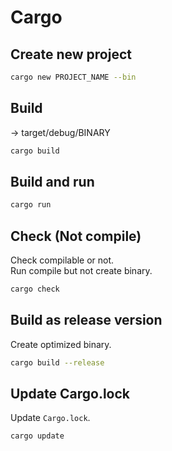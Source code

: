 # Cargo

## Create new project

```bash
cargo new PROJECT_NAME --bin
```

## Build

-> target/debug/BINARY

```bash
cargo build
```

## Build and run

```bash
cargo run
```

## Check (Not compile)

Check compilable or not.  
Run compile but not create binary.

```bash
cargo check
```

## Build as release version

Create optimized binary.

```bash
cargo build --release
```

## Update Cargo.lock

Update `Cargo.lock`.

```bash
cargo update
```
